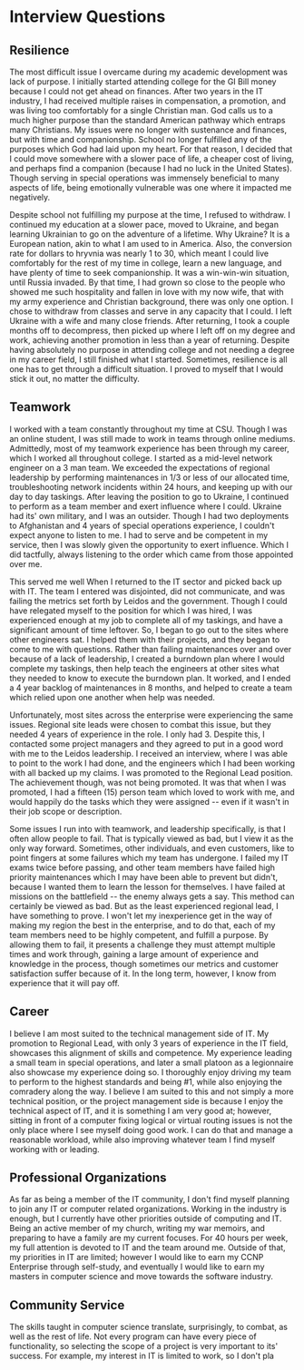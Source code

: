 # Interview Questions

## Resilience
The most difficult issue I overcame during my academic development was lack of purpose. I initially started attending college for the GI Bill money because I could not get ahead on finances. After two years in the IT industry, I had received multiple raises in compensation, a promotion, and was living too comfortably for a single Christian man. God calls us to a much higher purpose than the standard American pathway which entraps many Christians. My issues were no longer with sustenance and finances, but with time and companionship. School no longer fulfilled any of the purposes which God had laid upon my heart. For that reason, I decided that I could move somewhere with a slower pace of life, a cheaper cost of living, and perhaps find a companion (because I had no luck in the United States). Though serving in special operations was immensely beneficial to many aspects of life, being emotionally vulnerable was one where it impacted me negatively.
  
Despite school not fulfilling my purpose at the time, I refused to withdraw. I continued my education at a slower pace, moved to Ukraine, and began learning Ukrainian to go on the adventure of a lifetime. Why Ukraine? It is a European nation, akin to what I am used to in America. Also, the conversion rate for dollars to hryvnia was nearly 1 to 30, which meant I could live comfortably for the rest of my time in college, learn a new language, and have plenty of time to seek companionship. It was a win-win-win situation, until Russia invaded. By that time, I had grown so close to the people who showed me such hospitality and fallen in love with my now wife, that with my army experience and Christian background, there was only one option. I chose to withdraw from classes and serve in any capacity that I could. I left Ukraine with a wife and many close friends. After returning, I took a couple months off to decompress, then picked up where I left off on my degree and work, achieving another promotion in less than a year of returning. Despite having absolutely no purpose in attending college and not needing a degree in my career field, I still finished what I started. Sometimes, resilience is all one has to get through a difficult situation. I proved to myself that I would stick it out, no matter the difficulty.

## Teamwork
I worked with a team constantly throughout my time at CSU. Though I was an online student, I was still made to work in teams through online mediums. Admittedly, most of my teamwork experience has been through my career, which I worked all throughout college. I started as a mid-level network engineer on a 3 man team. We exceeded the expectations of regional leadership by performing maintenances in 1/3 or less of our allocated time, troubleshooting network incidents within 24 hours, and keeping up with our day to day taskings. After leaving the position to go to Ukraine, I continued to perform as a team member and exert influence where I could. Ukraine had its' own military, and I was an outsider. Though I had two deployments to Afghanistan and 4 years of special operations experience, I couldn't expect anyone to listen to me. I had to serve and be competent in my service, then I was slowly given the opportunity to exert influence. Which I did tactfully, always listening to the order which came from those appointed over me. 

This served me well When I returned to the IT sector and picked back up with IT. The team I entered was disjointed, did not communicate, and was failing the metrics set forth by Leidos and the government. Though I could have relegated myself to the position for which I was hired, I was experienced enough at my job to complete all of my taskings, and have a significant amount of time leftover. So, I began to go out to the sites where other engineers sat. I helped them with their projects, and they began to come to me with questions. Rather than failing maintenances over and over because of a lack of leadership, I created a burndown plan where I would complete my taskings, then help teach the engineers at other sites what they needed to know to execute the burndown plan. It worked, and I ended a 4 year backlog of maintenances in 8 months, and helped to create a team which relied upon one another when help was needed. 

Unfortunately, most sites across the enterprise were experiencing the same issues. Regional site leads were chosen to combat this issue, but they needed 4 years of experience in the role. I only had 3. Despite this, I contacted some project managers and they agreed to put in a good word with me to the Leidos leadership. I received an interview, where I was able to point to the work I had done, and the engineers which I had been working with all backed up my claims. I was promoted to the Regional Lead position. The achievement though, was not being promoted. It was that when I was promoted, I had a fifteen (15) person team which loved to work with me, and would happily do the tasks which they were assigned -- even if it wasn't in their job scope or description. 

Some issues I run into with teamwork, and leadership specifically, is that I often allow people to fail. That is typically viewed as bad, but I view it as the only way forward. Sometimes, other individuals, and even customers, like to point fingers at some failures which my team has undergone. I failed my IT exams twice before passing, and other team members have failed high priority maintenances which I may have been able to prevent but didn't, because I wanted them to learn the lesson for themselves. I have failed at missions on the battlefield -- the enemy always gets a say. This method can certainly be viewed as bad. But as the least experienced regional lead, I have something to prove. I won't let my inexperience get in the way of making my region the best in the enterprise, and to do that, each of my team members need to be highly competent, and fulfill a purpose. By allowing them to fail, it presents a challenge they must attempt multiple times and work through, gaining a large amount of experience and knowledge in the process, though sometimes our metrics and customer satisfaction suffer because of it. In the long term, however, I know from experience that it will pay off.

## Career
I believe I am most suited to the technical management side of IT. My promotion to Regional Lead, with only 3 years of experience in the IT field, showcases this alignment of skills and competence. My experience leading a small team in special operations, and later a small platoon as a legionnaire also showcase my experience doing so. I thoroughly enjoy driving my team to perform to the highest standards and being #1, while also enjoying the comradery along the way. I believe I am suited to this and not simply a more technical position, or the project management side is because I enjoy the technical aspect of IT, and it is something I am very good at; however, sitting in front of a computer fixing logical or virtual routing issues is not the only place where I see myself doing good work. I can do that and manage a reasonable workload, while also improving whatever team I find myself working with or leading.

## Professional Organizations
As far as being a member of the IT community, I don't find myself planning to join any IT or computer related organizations. Working in the industry is enough, but I currently have other priorities outside of computing and IT. Being an active member of my church, writing my war memoirs, and preparing to have a family are my current focuses. For 40 hours per week, my full attention is devoted to IT and the team around me. Outside of that, my priorities in IT are limited; however I would like to earn my CCNP Enterprise through self-study, and eventually I would like to earn my masters in computer science and move towards the software industry.

## Community Service
The skills taught in computer science translate, surprisingly, to combat, as well as the rest of life. Not every program can have every piece of functionality, so selecting the scope of a project is very important to its' success. For example, my interest in IT is limited to work, so I don't pla



<!--stackedit_data:
eyJoaXN0b3J5IjpbLTE5MDk1MjM1MzAsLTE0MTA1MzgxMDldfQ
==
-->